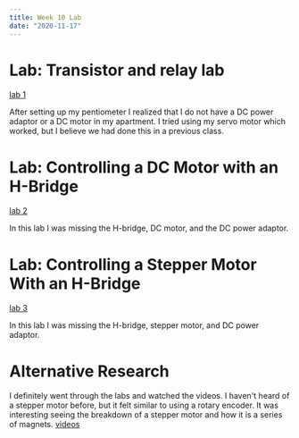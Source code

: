 ```yaml
---
title: Week 10 Lab
date: "2020-11-17"
---
```


# Lab: Transistor and relay lab
[lab 1](https://itp.nyu.edu/physcomp/labs/motors-and-transistors/using-a-transistor-to-control-high-current-loads-with-an-arduino/)

After setting up my pentiometer I realized that I do not have a DC power adaptor or a DC motor in my apartment. I tried using my servo motor which worked, but I believe we had done this in a previous class.

# Lab: Controlling a DC Motor with an H-Bridge
[lab 2](https://itp.nyu.edu/physcomp/labs/motors-and-transistors/dc-motor-control-using-an-h-bridge/)

In this lab I was missing the H-bridge, DC motor, and the DC power adaptor. 

# Lab: Controlling a Stepper Motor With an H-Bridge
[lab 3](https://itp.nyu.edu/physcomp/labs/motors-and-transistors/lab-controlling-a-stepper-motor-with-an-h-bridge/)

In this lab I was missing the H-bridge, stepper motor, and DC power adaptor.

# Alternative Research
I definitely went through the labs and watched the videos. I haven't heard of a stepper motor before, but it felt similar to using a rotary encoder. It was interesting seeing the breakdown of a stepper motor and how it is a series of magnets.
[videos](https://itp.nyu.edu/physcomp/videos/videos-transistors-and-motors/#Stepper_Motors)